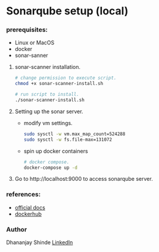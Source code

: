 # Sonarqube setup (local)

### prerequisites:

- Linux or MacOS
- docker
- sonar-sanner

1. sonar-scanner installation.

    ```bash
    # change permission to execute script.
    chmod +x sonar-scanner-install.sh

    # run script to install.
    ./sonar-scanner-install.sh
    ```

2. Setting up the sonar server.
    - modify vm settings.

        ```bash
        sudo sysctl -w vm.max_map_count=524288
        sudo sysctl -w fs.file-max=131072
        ```
    - spin up docker containers
    
        ```bash
        # docker compose.
        docker-compose up -d
        ```

3. Go to http://localhost:9000 to access sonarqube server.


### references: 
-   [official docs](https://docs.sonarqube.org/latest/)
-   [dockerhub](https://hub.docker.com/_/sonarqube)
 
### Author
Dhananjay Shinde [LinkedIn]("www.linkedin.com/in/dhananjay-shinde-🇮🇳-a5a763168")